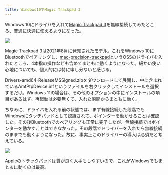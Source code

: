 ```yaml
---
title: Windows10でMagic Trackpad 3
---
```

Windows 10にドライバを入れて[Magic Trackpad 3](https://www.amazon.co.jp/dp/B09BTT6FJ9)を無線接続してみたところ、普通に快適に使えるようになった。

![](https://lh3.googleusercontent.com/029uJZmb7b0CCJscrPM2cZKaAfTZiqfgFIsMPqsVYIHrS56eYvWpa9NfCjIW0vxSmn2qjEnoGiij4YS_JWFZr8tWiuv2wAWUXZSoavyDCLblFaZENpGWY4NEbH0cfgQeC42XTIDb6NFpzi6XPOIKLQ8qlk9FqmF_HsLG7UYzlW7tm2k_qgWuIpcwXQ)

Magic Trackpad 3は2021年8月に発売されたモデル。これをWindows 10にBluetoothでペアリングし、[mac-precision-trackpad](https://github.com/imbushuo/mac-precision-touchpad)というOSSのドライバを入れたところ、4本指の操作なども含めてまともに動くようになった。細かい使い心地についても、個人的には特に申し分ないと感じる。

Drivers-amd64-ReleaseMSSigned.zipをダウンロードして展開し、中に含まれているAmtPtpDevice.infというファイルを右クリックしてインストールを選択するだけ。Windows 11の場合は、その他のオプションの中にインストールの項目があるはず。再起動は必要無くて、入れた瞬間からまともに動く。

ちなみに、ドライバを入れる前の状態では、まず有線接続した段階でもWindowsにタッチパッドとして認識されて、ポインターを動かせることは確認した。その後Bluetoothでのペアリングも正常に完了したが、無線接続ではポインターを動かすことはできなかった。その段階でドライバーを入れたら無線接続のままでも動くようになった。故に、事実上このドライバーの導入は必須だと考えている。

![](https://lh3.googleusercontent.com/IOJYtqA9CTt22UTX3wjQ3VY7USc-Wi-Ub3gRXv57Tkv-dux_Xm3MBBZLyKRUQiPzqqAduZfza_pUF4xUcD4Lzr5tvB3cjd5DW7pUFgzENwjuvZczZys0xZDmFi_qzqqVI_1A28XYC4wlH4xGts-nih-H-1cMMbRWApoZ7OEUiqKBETbyjbXZe3fJxg)

Appleのトラックパッドは質が良く入手もしやすいので、これがWindowsでもまともに動くのは最高。
